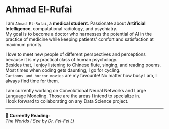 

# Ahmad El-Rufai

I am `Ahmad El-Rufai`, a **medical student**. Passionate about **Artificial Intelligence**, computational radiology, and psychiatry.  
My goal is to become a doctor who harnesses the potential of AI in the practice of medicine while keeping patients' comfort and satisfaction at maximum priority.

I love to meet new people of different perspectives and perceptions because it is my practical class of human psychology.  
Besides that, I enjoy listening to Chinese flute, singing, and reading poems. Most times when coding gets daunting, I go for cycling.  
`Cartoons and horror movies` are my favourite! No matter how busy I am, I always find time for them.

I am currently working on Convolutional Neural Networks and Large Language Modeling. Those are the areas I intend to specialize in.  
I look forward to collaborating on any Data Science project.

---

📖 **Currently Reading:**  
*The Worlds I See* by *Dr. Fei-Fei Li*


<!---
AhmadTigress/AhmadTigress is a ✨ special ✨ repository because its `README.md` (this file) appears on your GitHub profile.
You can click the Preview link to take a look at your changes.
--->
